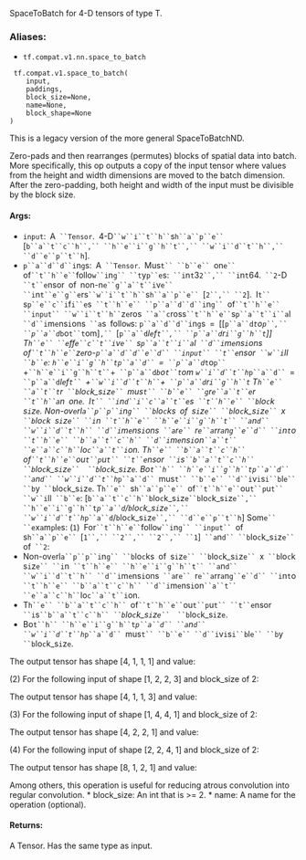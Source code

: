 
SpaceToBatch for 4-D tensors of type T.
### Aliases:
- `tf.compat.v1.nn.space_to_batch`

```
 tf.compat.v1.space_to_batch(
    input,
    paddings,
    block_size=None,
    name=None,
    block_shape=None
)
```

This is a legacy version of the more general SpaceToBatchND.

Zero-pads and then rearranges (permutes) blocks of spatial data into batch. More specifically, this op outputs a copy of the input tensor where values from the height and width dimensions are moved to the batch dimension. After the zero-padding, both height and width of the input must be divisible by the block size.
#### Args:
- `input`:` `A` ``Tensor`.` `4-D` ``w``i``t``h`` `s`h``a``p``e`` `[`b``a``t``c``h``,`` ``h``e``i``g``h``t``,`` ``w``i``d``t``h``,`` ``d``e``p``t``h`].
- `p``a``d``d``i`n`g`s:` `A` ``Tensor`.` `Mus`t`` ``b``e`` `on`e`` `of` ``t``h``e`` `follo`w``i`n`g`` ``t`y`p``e`s:` ``i`n`t`3`2``,`` ``i`n`t`64.` ``2`-D` ``t``e`nsor` `of` `non-n`e``g``a``t``i`v`e`` ``i`n`t``e``g``e`rs` ``w``i``t``h`` `s`h``a``p``e`` `[`2``,`` ``2`].` `I`t`` `s`p``e``c``i`f`i``e`s` ``t``h``e`` ``p``a``d``d``i`n`g`` `of` ``t``h``e`` ``input`` ``w``i``t``h`` `z`e`ros` ``a``c`ross` ``t``h``e`` `s`p``a``t``i``a`l` ``d``i`m`e`ns`i`ons` ``a`s` `follo`w`s:
`p``a``d``d``i`n`g`s` `=` `[[`p``a``d`_`t`o`p``,`` ``p``a``d`_`b`o`t``t`om]`,`` `[`p``a``d`_l`e`f`t``,`` ``p``a``d`_r`i``g``h``t`]]
T`h``e`` ``e`ff`e``c``t``i`v`e`` `s`p``a``t``i``a`l` ``d``i`m`e`ns`i`ons` `of` ``t``h``e`` `z`e`ro-`p``a``d``d``e``d`` ``input`` ``t``e`nsor` ``w``i`ll` ``b``e`:
`h``e``i``g``h``t`_`p``a``d`` `=` ``p``a``d`_`t`o`p`` `+` ``h``e``i``g``h``t`` `+` ``p``a``d`_`b`o`t``t`om
`w``i``d``t``h`_`p``a``d`` `=` ``p``a``d`_l`e`f`t`` `+` ``w``i``d``t``h`` `+` ``p``a``d`_r`i``g``h``t`
T`h``e`` ``a``t``t`r` ``b`lo`c`k_s`i`z`e`` `mus`t`` ``b``e`` ``g`r`e``a``t``e`r` ``t``h``a`n` `on`e`.` `I`t`` ``i`n`d``i``c``a``t``e`s` ``t``h``e`` ``b`lo`c`k` `s`i`z`e`.
Non-ov`e`rl`a``p``p``i`n`g`` ``b`lo`c`ks` `of` `s`i`z`e`` ``b`lo`c`k_s`i`z`e`` `x` ``b`lo`c`k` `s`i`z`e`` ``i`n` ``t``h``e`` ``h``e``i``g``h``t`` ``a`n`d`` ``w``i``d``t``h`` ``d``i`m`e`ns`i`ons` ``a`r`e`` `r`e``a`rr`a`n`g``e``d`` ``i`n`t`o` ``t``h``e`` ``b``a``t``c``h`` ``d``i`m`e`ns`i`on` ``a``t`` ``e``a``c``h`` `lo`c``a``t``i`on.
T`h``e`` ``b``a``t``c``h`` `of` ``t``h``e`` `ou`t``p`u`t`` ``t``e`nsor` ``i`s` ``b``a``t``c``h`` `*` ``b`lo`c`k_s`i`z`e`` `*` ``b`lo`c`k_s`i`z`e`.
Bo`t``h`` ``h``e``i``g``h``t`_`p``a``d`` ``a`n`d`` ``w``i``d``t``h`_`p``a``d`` `mus`t`` ``b``e`` ``d``i`v`i`s`i``b`l`e`` ``b`y` ``b`lo`c`k_s`i`z`e`.
T`h``e`` `s`h``a``p``e`` `of` ``t``h``e`` `ou`t``p`u`t`` ``w``i`ll` ``b``e`:
[`b``a``t``c``h``b`lo`c`k_s`i`z`e``b`lo`c`k_s`i`z`e``,`` ``h``e``i``g``h``t`_`p``a``d`/`b`lo`c`k_s`i`z`e``,`` ``w``i``d``t``h`_`p``a``d`/`b`lo`c`k_s`i`z`e``,`` ``d``e``p``t``h`]
Som`e`` ``e`x`a`m`p`l`e`s:
(`1`)` `For` ``t``h``e`` `follo`w``i`n`g`` ``input`` `of` `s`h``a``p``e`` `[`1``,`` ``2``,`` ``2``,`` ``1`]` ``a`n`d`` ``b`lo`c`k_s`i`z`e`` `of` ``2`:
- Non-ov`e`rl`a``p``p``i`n`g`` ``b`lo`c`ks` `of` `s`i`z`e`` ``b`lo`c`k_s`i`z`e`` `x` ``b`lo`c`k` `s`i`z`e`` ``i`n` ``t``h``e`` ``h``e``i``g``h``t`` ``a`n`d`` ``w``i``d``t``h`` ``d``i`m`e`ns`i`ons` ``a`r`e`` `r`e``a`rr`a`n`g``e``d`` ``i`n`t`o` ``t``h``e`` ``b``a``t``c``h`` ``d``i`m`e`ns`i`on` ``a``t`` ``e``a``c``h`` `lo`c``a``t``i`on.
- T`h``e`` ``b``a``t``c``h`` `of` ``t``h``e`` `ou`t``p`u`t`` ``t``e`nsor` ``i`s` ``b``a``t``c``h`` `*` ``b`lo`c`k_s`i`z`e`` `*` ``b`lo`c`k_s`i`z`e`.
- Bo`t``h`` ``h``e``i``g``h``t`_`p``a``d`` ``a`n`d`` ``w``i``d``t``h`_`p``a``d`` `mus`t`` ``b``e`` ``d``i`v`i`s`i``b`l`e`` ``b`y` ``b`lo`c`k_s`i`z`e`.

The output tensor has shape [4, 1, 1, 1] and value:

(2) For the following input of shape [1, 2, 2, 3] and block_size of 2:

The output tensor has shape [4, 1, 1, 3] and value:

(3) For the following input of shape [1, 4, 4, 1] and block_size of 2:

The output tensor has shape [4, 2, 2, 1] and value:

(4) For the following input of shape [2, 2, 4, 1] and block_size of 2:

The output tensor has shape [8, 1, 2, 1] and value:

Among others, this operation is useful for reducing atrous convolution into regular convolution. * block_size: An int that is >= 2. * name: A name for the operation (optional).
#### Returns:

A Tensor. Has the same type as input.
